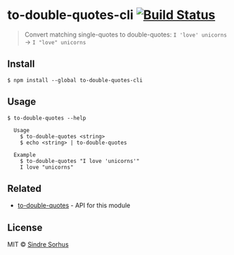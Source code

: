 # to-double-quotes-cli [![Build Status](https://travis-ci.org/sindresorhus/to-double-quotes-cli.svg?branch=master)](https://travis-ci.org/sindresorhus/to-double-quotes-cli)

> Convert matching single-quotes to double-quotes: `I 'love' unicorns` → `I "love" unicorns`


## Install

```
$ npm install --global to-double-quotes-cli
```


## Usage

```
$ to-double-quotes --help

  Usage
    $ to-double-quotes <string>
    $ echo <string> | to-double-quotes

  Example
    $ to-double-quotes "I love 'unicorns'"
    I love "unicorns"
```


## Related

- [to-double-quotes](https://github.com/sindresorhus/to-double-quotes) - API for this module


## License

MIT © [Sindre Sorhus](https://sindresorhus.com)
